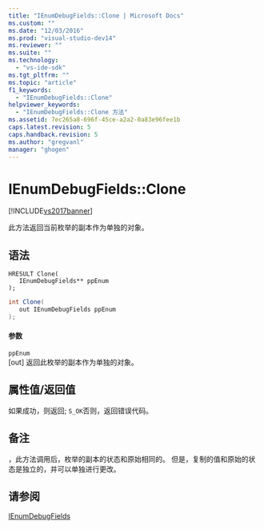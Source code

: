 ```yaml
---
title: "IEnumDebugFields::Clone | Microsoft Docs"
ms.custom: ""
ms.date: "12/03/2016"
ms.prod: "visual-studio-dev14"
ms.reviewer: ""
ms.suite: ""
ms.technology: 
  - "vs-ide-sdk"
ms.tgt_pltfrm: ""
ms.topic: "article"
f1_keywords: 
  - "IEnumDebugFields::Clone"
helpviewer_keywords: 
  - "IEnumDebugFields::Clone 方法"
ms.assetid: 7ec265a8-696f-45ce-a2a2-0a83e96fee1b
caps.latest.revision: 5
caps.handback.revision: 5
ms.author: "gregvanl"
manager: "ghogen"
---
```

# IEnumDebugFields::Clone
[!INCLUDE[vs2017banner](../../../code-quality/includes/vs2017banner.md)]

此方法返回当前枚举的副本作为单独的对象。  
  
## 语法  
  
```cpp#  
HRESULT Clone(  
   IEnumDebugFields** ppEnum  
);  
```  
  
```c#  
int Clone(  
   out IEnumDebugFields ppEnum  
);  
```  
  
#### 参数  
 `ppEnum`  
 \[out\] 返回此枚举的副本作为单独的对象。  
  
## 属性值\/返回值  
 如果成功，则返回; `S_OK`否则，返回错误代码。  
  
## 备注  
 ，此方法调用后，枚举的副本的状态和原始相同的。  但是，复制的值和原始的状态是独立的，并可以单独进行更改。  
  
## 请参阅  
 [IEnumDebugFields](../../../extensibility/debugger/reference/ienumdebugfields.md)